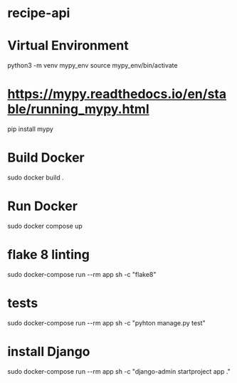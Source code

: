 # recipe-api

# Virtual Environment
python3 -m venv mypy_env
source mypy_env/bin/activate

# https://mypy.readthedocs.io/en/stable/running_mypy.html
pip install mypy

# Build Docker
sudo docker build .

# Run Docker
sudo docker compose up

# flake 8 linting
sudo docker-compose run --rm app sh -c "flake8" 

# tests
sudo docker-compose run --rm app sh -c "pyhton manage.py test" 

# install Django
sudo docker-compose run --rm app sh -c "django-admin startproject app ." 
